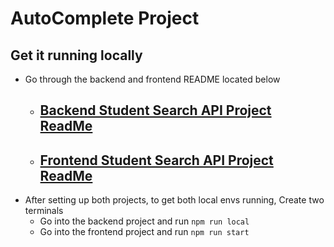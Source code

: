 
# AutoComplete Project


## Get it running locally
- Go through the backend and frontend README located below
  - ## [Backend Student Search API Project ReadMe](./backend/README.md)
  - ## [Frontend Student Search API Project ReadMe](./frontend/README.md)
- After setting up both projects, to get both local envs running, Create two terminals 
    - Go into the backend project and run `npm run local`
    - Go into the frontend project and run `npm run start`




